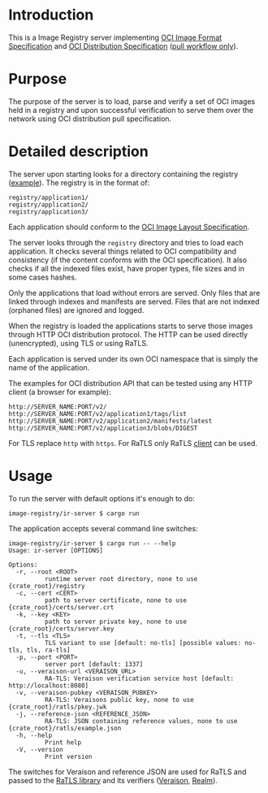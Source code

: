 # Introduction

This is a Image Registry server implementing [OCI Image Format
Specification](https://github.com/opencontainers/image-spec) and [OCI
Distribution Specification](https://github.com/opencontainers/distribution-spec)
([pull workflow
only](https://github.com/opencontainers/distribution-spec/blob/main/spec.md#pull)).

# Purpose

The purpose of the server is to load, parse and verify a set of OCI images held
in a registry and upon successful verification to serve them over the network
using OCI distribution pull specification.

# Detailed description

The server upon starting looks for a directory containing the registry
([example](../registry)). The registry is in the format of:

```
registry/application1/
registry/application2/
registry/application3/
```

Each application should conform to the [OCI Image Layout
Specification](https://github.com/opencontainers/image-spec/blob/main/image-layout.md).

The server looks through the `registry` directory and tries to load each
application. It checks several things related to OCI compatibility and
consistency (if the content conforms with the OCI specification). It also checks
if all the indexed files exist, have proper types, file sizes and in some cases
hashes.

Only the applications that load without errors are served. Only files that are
linked through indexes and manifests are served. Files that are not indexed
(orphaned files) are ignored and logged.

When the registry is loaded the applications starts to serve those images
through HTTP OCI distribution protocol. The HTTP can be used directly
(unencrypted), using TLS or using RaTLS.

Each application is served under its own OCI namespace that is simply the name
of the application.

The examples for OCI distribution API that can be tested using any HTTP client
(a browser for example):

```
http://SERVER_NAME:PORT/v2/
http://SERVER_NAME:PORT/v2/application1/tags/list
http://SERVER_NAME:PORT/v2/application2/manifests/latest
http://SERVER_NAME:PORT/v2/application3/blobs/DIGEST
```

For TLS replace `http` with `https`. For RaTLS only RaTLS [client](../ir-client)
can be used.

# Usage

To run the server with default options it's enough to do:

```
image-registry/ir-server $ cargo run
```

The application accepts several command line switches:

```
image-registry/ir-server $ cargo run -- --help
Usage: ir-server [OPTIONS]

Options:
  -r, --root <ROOT>
          runtime server root directory, none to use {crate_root}/registry
  -c, --cert <CERT>
          path to server certificate, none to use {crate_root}/certs/server.crt
  -k, --key <KEY>
          path to server private key, none to use {crate_root}/certs/server.key
  -t, --tls <TLS>
          TLS variant to use [default: no-tls] [possible values: no-tls, tls, ra-tls]
  -p, --port <PORT>
          server port [default: 1337]
  -u, --veraison-url <VERAISON_URL>
          RA-TLS: Veraison verification service host [default: http://localhost:8080]
  -v, --veraison-pubkey <VERAISON_PUBKEY>
          RA-TLS: Veraisons public key, none to use {crate_root}/ratls/pkey.jwk
  -j, --reference-json <REFERENCE_JSON>
          RA-TLS: JSON containing reference values, none to use {crate_root}/ratls/example.json
  -h, --help
          Print help
  -V, --version
          Print version
```

The switches for Veraison and reference JSON are used for RaTLS and passed to
the [RaTLS library](https://github.com/islet-project/ratls) and its verifiers
([Veraison](https://github.com/islet-project/ratls/tree/main/veraison-verifier),
[Realm](https://github.com/islet-project/realm-verifier)).

